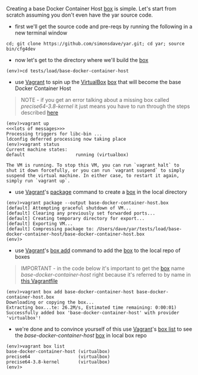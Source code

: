 Creating a base Docker Container Host
[box](http://docs.vagrantup.com/v2/boxes.html)
is simple. Let's start from scratch assuming
you don't even have the yar source code.

* first we'll get the source code and pre-reqs
by running the following in a new terminal window

~~~~~
cd; git clone https://github.com/simonsdave/yar.git; cd yar; source bin/cfg4dev
~~~~~

* now let's get to the directory where we'll build the
[box](http://docs.vagrantup.com/v2/boxes.html)

~~~~~
(env)>cd tests/load/base-docker-container-host
~~~~~

* use [Vagrant](http://www.vagrantup.com/) to spin up
the [VirtualBox](https://www.virtualbox.org/)
[box](http://docs.vagrantup.com/v2/boxes.html)
that will become the base Docker Container Host

> NOTE - if you get an error talking about a missing
> box called *precise64-3.8-kernel* it just means
> you have to run through the steps described
> [here](../precise64-3.8-kernel/README.md)

~~~~~
(env)>vagrant up
<<<lots of messages>>>
Processing triggers for libc-bin ...
ldconfig deferred processing now taking place
(env)>vagrant status
Current machine states:
default                   running (virtualbox)

The VM is running. To stop this VM, you can run `vagrant halt` to
shut it down forcefully, or you can run `vagrant suspend` to simply
suspend the virtual machine. In either case, to restart it again,
simply run `vagrant up`.
~~~~~

* use [Vagrant](http://www.vagrantup.com/)'s
[package](https://docs.vagrantup.com/v2/cli/package.html)
command to create a
[box](http://docs.vagrantup.com/v2/boxes.html)
in the local directory

~~~~~
(env)>vagrant package --output base-docker-container-host.box
[default] Attempting graceful shutdown of VM...
[default] Clearing any previously set forwarded ports...
[default] Creating temporary directory for export...
[default] Exporting VM...
[default] Compressing package to: /Users/dave/yar/tests/load/base-docker-container-host/base-docker-container-host.box
(env)>
~~~~~

* use [Vagrant](http://www.vagrantup.com/)'s
[box add](https://docs.vagrantup.com/v2/cli/box.html)
command to add the
[box](http://docs.vagrantup.com/v2/boxes.html)
to the local repo of boxes

> IMPORTANT - in the code below it's important to get the 
> [box](http://docs.vagrantup.com/v2/boxes.html)
> name *base-docker-container-host* right because
> it's referred to by name in
> [this Vagrantfile](../Vagrantfile.sh)

~~~~~
(env)>vagrant box add base-docker-container-host base-docker-container-host.box
Downloading or copying the box...
Extracting box...te: 26.2M/s, Estimated time remaining: 0:00:01)
Successfully added box 'base-docker-container-host' with provider 'virtualbox'!
~~~~~

* we're done and to convince yourself of this
use [Vagrant](http://www.vagrantup.com/)'s
[box list](https://docs.vagrantup.com/v2/cli/box.html)
to see the *base-docker-container-host*
[box](http://docs.vagrantup.com/v2/boxes.html)
in local box repo

~~~~~
(env)>vagrant box list
base-docker-container-host (virtualbox)
precise64                  (virtualbox)
precise64-3.8-kernel       (virtualbox)
(env)>
~~~~~
